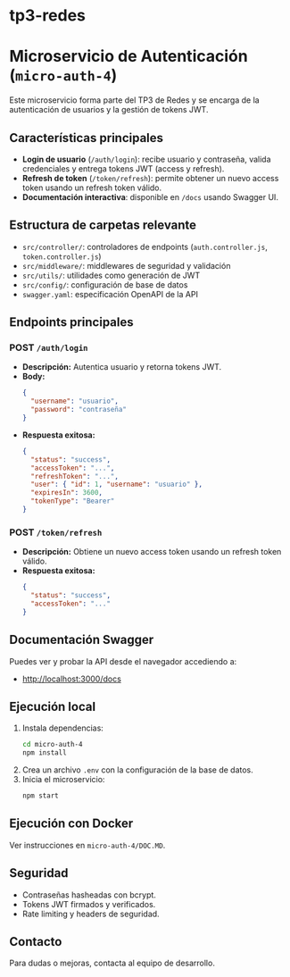 # tp3-redes

# Microservicio de Autenticación (`micro-auth-4`)

Este microservicio forma parte del TP3 de Redes y se encarga de la autenticación de usuarios y la gestión de tokens JWT.

## Características principales

- **Login de usuario** (`/auth/login`): recibe usuario y contraseña, valida credenciales y entrega tokens JWT (access y refresh).
- **Refresh de token** (`/token/refresh`): permite obtener un nuevo access token usando un refresh token válido.
- **Documentación interactiva**: disponible en `/docs` usando Swagger UI.

## Estructura de carpetas relevante

- `src/controller/`: controladores de endpoints (`auth.controller.js`, `token.controller.js`)
- `src/middleware/`: middlewares de seguridad y validación
- `src/utils/`: utilidades como generación de JWT
- `src/config/`: configuración de base de datos
- `swagger.yaml`: especificación OpenAPI de la API

## Endpoints principales

### POST `/auth/login`

- **Descripción:** Autentica usuario y retorna tokens JWT.
- **Body:**
  ```json
  {
    "username": "usuario",
    "password": "contraseña"
  }
  ```
- **Respuesta exitosa:**
  ```json
  {
    "status": "success",
    "accessToken": "...",
    "refreshToken": "...",
    "user": { "id": 1, "username": "usuario" },
    "expiresIn": 3600,
    "tokenType": "Bearer"
  }
  ```

### POST `/token/refresh`

- **Descripción:** Obtiene un nuevo access token usando un refresh token válido.
- **Respuesta exitosa:**
  ```json
  {
    "status": "success",
    "accessToken": "..."
  }
  ```

## Documentación Swagger

Puedes ver y probar la API desde el navegador accediendo a:

- [http://localhost:3000/docs](http://localhost:3000/docs)

## Ejecución local

1. Instala dependencias:
   ```bash
   cd micro-auth-4
   npm install
   ```
2. Crea un archivo `.env` con la configuración de la base de datos.
3. Inicia el microservicio:
   ```bash
   npm start
   ```

## Ejecución con Docker

Ver instrucciones en `micro-auth-4/DOC.MD`.

## Seguridad

- Contraseñas hasheadas con bcrypt.
- Tokens JWT firmados y verificados.
- Rate limiting y headers de seguridad.

## Contacto

Para dudas o mejoras, contacta al equipo de desarrollo.

